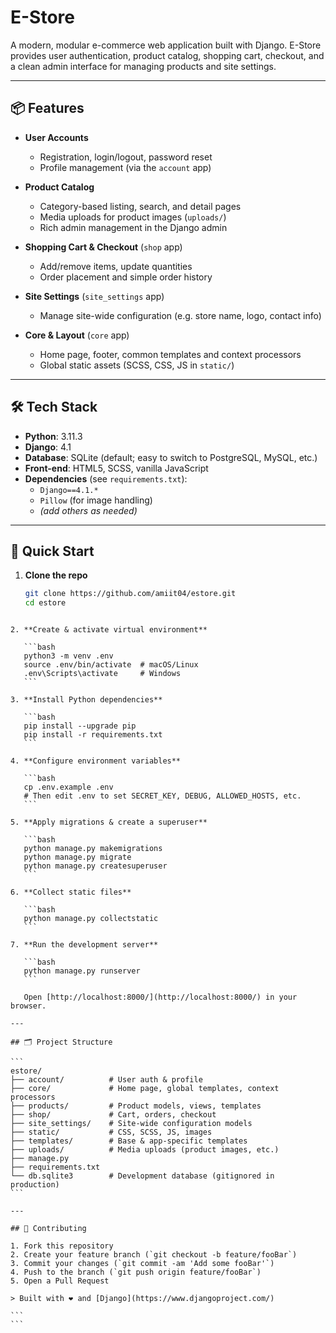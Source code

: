 # E-Store

A modern, modular e-commerce web application built with Django. E-Store provides user authentication, product catalog, shopping cart, checkout, and a clean admin interface for managing products and site settings.

---

## 📦 Features

- **User Accounts**  
  - Registration, login/logout, password reset  
  - Profile management (via the `account` app)

- **Product Catalog**  
  - Category-based listing, search, and detail pages  
  - Media uploads for product images (`uploads/`)  
  - Rich admin management in the Django admin

- **Shopping Cart & Checkout** (`shop` app)  
  - Add/remove items, update quantities  
  - Order placement and simple order history  

- **Site Settings** (`site_settings` app)  
  - Manage site-wide configuration (e.g. store name, logo, contact info)

- **Core & Layout** (`core` app)  
  - Home page, footer, common templates and context processors  
  - Global static assets (SCSS, CSS, JS in `static/`)

---

## 🛠️ Tech Stack

- **Python**: 3.11.3  
- **Django**: 4.1  
- **Database**: SQLite (default; easy to switch to PostgreSQL, MySQL, etc.)  
- **Front-end**: HTML5, SCSS, vanilla JavaScript  
- **Dependencies** (see `requirements.txt`):
  - `Django==4.1.*`
  - `Pillow` (for image handling)
  - _(add others as needed)_

---

## 🚀 Quick Start

1. **Clone the repo**  
   ```bash
   git clone https://github.com/amiit04/estore.git
   cd estore
````

2. **Create & activate virtual environment**

   ```bash
   python3 -m venv .env
   source .env/bin/activate  # macOS/Linux
   .env\Scripts\activate     # Windows
   ```

3. **Install Python dependencies**

   ```bash
   pip install --upgrade pip
   pip install -r requirements.txt
   ```

4. **Configure environment variables**

   ```bash
   cp .env.example .env
   # Then edit .env to set SECRET_KEY, DEBUG, ALLOWED_HOSTS, etc.
   ```

5. **Apply migrations & create a superuser**

   ```bash
   python manage.py makemigrations
   python manage.py migrate
   python manage.py createsuperuser
   ```

6. **Collect static files**

   ```bash
   python manage.py collectstatic
   ```

7. **Run the development server**

   ```bash
   python manage.py runserver
   ```

   Open [http://localhost:8000/](http://localhost:8000/) in your browser.

---

## 🗂️ Project Structure

```
estore/
├── account/          # User auth & profile
├── core/             # Home page, global templates, context processors
├── products/         # Product models, views, templates
├── shop/             # Cart, orders, checkout
├── site_settings/    # Site-wide configuration models
├── static/           # CSS, SCSS, JS, images
├── templates/        # Base & app-specific templates
├── uploads/          # Media uploads (product images, etc.)
├── manage.py
├── requirements.txt
└── db.sqlite3        # Development database (gitignored in production)
```

---

## 🤝 Contributing

1. Fork this repository
2. Create your feature branch (`git checkout -b feature/fooBar`)
3. Commit your changes (`git commit -am 'Add some fooBar'`)
4. Push to the branch (`git push origin feature/fooBar`)
5. Open a Pull Request

> Built with ❤️ and [Django](https://www.djangoproject.com/)

```
```